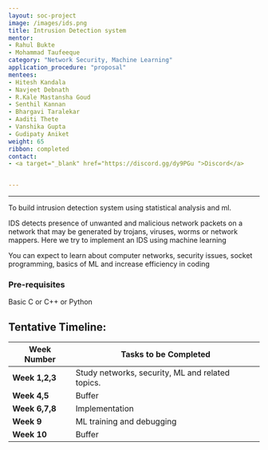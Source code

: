 ```yaml
---
layout: soc-project
image: /images/ids.png
title: Intrusion Detection system 
mentor:
- Rahul Bukte  
- Mohammad Taufeeque 
category: "Network Security, Machine Learning"
application_procedure: "proposal"
mentees:
- Hitesh Kandala
- Navjeet Debnath
- R.Kale Mastansha Goud
- Senthil Kannan
- Bhargavi Taralekar
- Aaditi Thete
- Vanshika Gupta
- Gudipaty Aniket 
weight: 65
ribbon: completed
contact:
- <a target="_blank" href="https://discord.gg/dy9PGu ">Discord</a>


---
```


---
To build intrusion detection system using statistical analysis and ml. 

<!--break-->
IDS detects presence of unwanted and malicious network packets on a network that may be generated by trojans, viruses, worms or network mappers. Here we try to implement an IDS using machine learning
<!--break-->

You can expect to learn about computer networks, security issues, socket programming, basics of ML and increase efficiency in coding


### Pre-requisites
 Basic C or C++ or Python

<!--break-->



## Tentative Timeline:

|Week Number  | Tasks to be Completed|
|--- | --- | 
|**Week 1,2,3** | Study networks, security, ML and related topics.
|**Week 4,5** |Buffer|
|**Week 6,7,8** | Implementation |
|**Week 9** |ML training and debugging |
|**Week 10** | Buffer |


